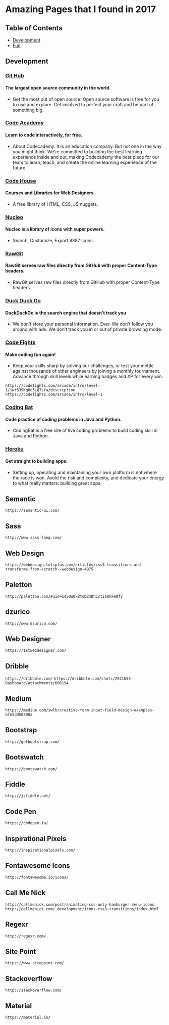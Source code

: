 # Amazing Pages that I found in 2017


## Table of Contents
   - [Development](#development)
   - [Fun](#fun)


## Development

### [Git Hub](https://github.com/open-source)
#### The largest open source community in the world.
   - Get the most out of open source. Open source software is free for you to use and explore. Get involved to perfect your craft and be part of something big.

### [Code Academy](https://www.codecademy.com/)
#### Learn to code interactively, for free.
   - About Codecademy. It is an education company. But not one in the way you might think. We're committed to building the best learning experience inside and out, making Codecademy the best place for our team to learn, teach, and create the online learning experience of the future.

### [Code House](https://codyhouse.co/)
#### Courses and Libraries for Web Designers.
   - A free library of HTML, CSS, JS nuggets.

### [Nucleo](https://nucleoapp.com/)
#### Nucleo is a library of icons with super powers.
   - Search, Customize, Export 8387 Icons.

### [RawGit](https://rawgit.com/)
#### RawGit serves raw files directly from GitHub with proper Content-Type headers.
   - RawGit serves raw files directly from GitHub with proper Content-Type headers.

### [Duck Duck Go](https://duckduckgo.com/)
#### DuckDuckGo is the search engine that doesn't track you
   - We don’t store your personal information. Ever. We don’t follow you around with ads. We don’t track you in or out of private browsing mode.

### [Code Fights](https://codefights.com/)
#### Make coding fun again!
   - Keep your skills sharp by solving our challenges, or test your mettle against thousands of other engineers by joining a monthly tournament. Advance through skill levels while earning badges and XP for every win.

`https://codefights.com/arcade/intro/level-1/jwr339Kq6e3LQTsfa/description`
`https://codefights.com/arcade/intro/level-1`

### [Coding Bat](http://codingbat.com/)
#### Code practice of coding problems in Java and Python.
   - CodingBat is a free site of live coding problems to build coding skill in Java and Python.

### [Heroku](https://www.heroku.com/)
#### Get straight to building apps.
   - Setting up, operating and maintaining your own platform is not where the race is won. Avoid the risk and complexity, and dedicate your energy to what really matters: building great apps.

## Semantic

`https://semantic-ui.com/`

## Sass

`http://www.sass-lang.com/`

## Web Design

`https://webdesign.tutsplus.com/articles/css3-transitions-and-transforms-from-scratch--webdesign-4975`

## Paletton

`http://paletton.com/#uid=1450u0k8toD2mDh5ctibUkFeDfy`

## dzurico

`http://www.dzurico.com/`

## Web Designer

`https://1stwebdesigner.com/`

## Dribble

`https://dribbble.com/`
`https://dribbble.com/shots/2921655-Dashboard/attachments/606194`

## Medium

`https://medium.com/swlh/creative-form-input-field-design-examples-bfe5dd50808a`

## Bootstrap

`http://getbootstrap.com/`

## Bootswatch

`https://bootswatch.com/`

## Fiddle

`http://jsfiddle.net/`

## Code Pen

`https://codepen.io/`

## Inspirational Pixels

`http://inspirationalpixels.com/`

## Fontawesome Icons

`http://fontawesome.io/icons/`

## Call Me Nick

`http://callmenick.com/post/animating-css-only-hamburger-menu-icons`
`http://callmenick.com/_development/icons-css3-transitions/index.html`

## Regexr

`http://regexr.com/`

## Site Point

`https://www.sitepoint.com/`

## Stackoverflow

`http://stackoverflow.com/`

## Material

`https://material.io/`